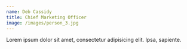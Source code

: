```yaml
---
name: Deb Cassidy
title: Chief Marketing Officer
image: /images/person_3.jpg
---
```

Lorem ipsum dolor sit amet, consectetur adipisicing elit. Ipsa, sapiente.